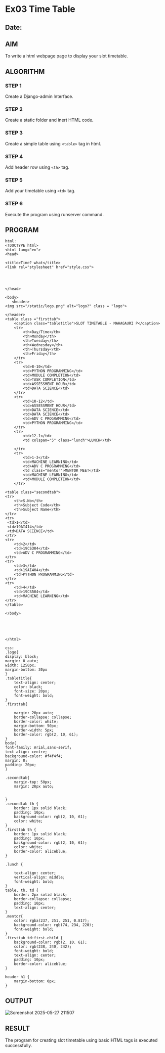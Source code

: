 # Ex03 Time Table
## Date:

## AIM
To write a html webpage page to display your slot timetable.

## ALGORITHM
### STEP 1
Create a Django-admin Interface.

### STEP 2
Create a static folder and inert HTML code.

### STEP 3
Create a simple table using ```<table>``` tag in html.

### STEP 4
Add header row using ```<th>``` tag.

### STEP 5
Add your timetable using ```<td>``` tag.

### STEP 6
Execute the program using runserver command.

## PROGRAM

```
html:
<!DOCTYPE html>
<html lang="en">
<head>

<title>Time? what</title>
<link rel="stylesheet" href="style.css"> 




</head>

<body>
   <header>
<img src="/static/logo.png" alt="logo?" class = "logo">

</header>
<table class ="firsttab">
    <caption class="tabletitle">SLOT TIMETABLE - MAHAGAURI P</caption>
    <tr>
        <th>Day/Time</th>
        <th>Monday</th>
        <th>Tuesday</th>
        <th>Wednesday</th>
        <th>Thursday</th>
        <th>Friday</th>
    </tr>
    <tr>
        <td>8-10</td>
        <td>PYTHON PROGRAMMING</td>
        <td>MODULE COMPLETION</td>
        <td>TASK COMPLETION</td>
        <td>ASSESSMENT HOUR</td>
        <td>DATA SCIENCE</td>
    </tr>
    <tr>
        <td>10-12</td>
        <td>ASSESSMENT HOUR</td>
        <td>DATA SCIENCE</td>
        <td>DATA SCIENCE</td>
        <td>ADV C PROGRAMMING</td>
        <td>PYTHON PROGRAMMING</td>
    </tr>
    <tr>
        <td>12-1</td>
        <td colspan="5" class="lunch">LUNCH</td>

    </tr>
    <tr>
        <td>1-3</td>
        <td>MACHINE LEARNING</td>
        <td>ADV C PROGRAMMING</td>
        <td class="mentor">MENTOR MEET</td>
        <td>MACHINE LEARNING</td>
        <td>MODULE COMPLETION</td>
    </tr>

<table class="secondtab">
<tr>
    <th>S.No</th>
    <th>Subject Code</th>
    <th>Subject Name</th>
</tr>
<tr>
 <td>1</td>
 <td>19AI414</td>
 <td>DATA SCIENCE</td>
</tr>
<tr>
    <td>2</td>
    <td>19CS304</td>
    <td>ADV C PROGRAMMING</td>
</tr>
<tr>
    <td>3</td>
    <td>19AI404</td>
    <td>PYTHON PROGRAMMING</td>
</tr>
<tr>
    <td>4</td>
    <td>19CS504</td>
    <td>MACHINE LEARNING</td>
</tr>
</table>

</body>





</html>

css:
.logo{
display: block;
margin: 0 auto;
width: 1250px;
margin-bottom: 30px
}
.tabletitle{
    text-align: center;
    color: black;
    font-size: 20px;
    font-weight: bold;
}
.firsttab{
    
    margin: 20px auto;
    border-collapse: collapse;
    border-color: white;
    margin-bottom: 50px;
    border-width: 5px;
    border-color: rgb(2, 10, 61);
}
body{
font-family: Arial,sans-serif;
text align: centre;
background-color: #f4f4f4;
margin: 0;
padding: 20px;
}

.secondtab{
    margin-top: 50px;
    margin: 20px auto;


}
.secondtab th {
    border: 1px solid black;
    padding: 10px;
    background-color: rgb(2, 10, 61);
    color: white;
}
.firsttab th {
    border: 1px solid black;
    padding: 10px;
    background-color: rgb(2, 10, 61);
    color: white;
    border-color: aliceblue;
}

.lunch {
    
    text-align: center;
    vertical-align: middle;
    font-weight: bold;
}
table, th, td {
    border: 2px solid black; 
    border-collapse: collapse; 
    padding: 10px; 
    text-align: center; 
}
.mentor{
    color: rgba(237, 251, 251, 0.817);
    background-color: rgb(74, 234, 220);
    font-weight: bold;
}
.firsttab td:first-child {
    background-color: rgb(2, 10, 61);
    color: rgb(238, 240, 242);
    font-weight: bold;
    text-align: center;
    padding: 10px;
    border-color: aliceblue;
}

header h1 {
    margin-bottom: 0px;
}

```


## OUTPUT


![Screenshot 2025-05-27 211507](https://github.com/user-attachments/assets/54075bff-ba8d-4682-ac8d-049958d873ca)



## RESULT
The program for creating slot timetable using basic HTML tags is executed successfully.
